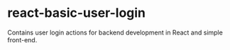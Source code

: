 # react-basic-user-login
Contains user login actions for backend development in React and simple front-end.
